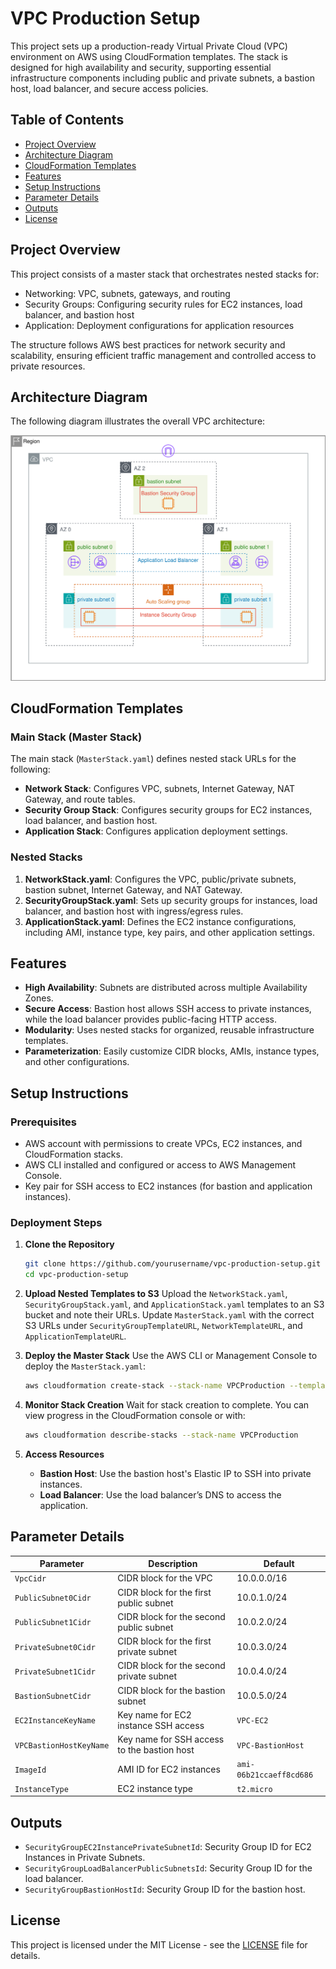 
# VPC Production Setup

This project sets up a production-ready Virtual Private Cloud (VPC) environment on AWS using CloudFormation templates. The stack is designed for high availability and security, supporting essential infrastructure components including public and private subnets, a bastion host, load balancer, and secure access policies.

## Table of Contents
- [Project Overview](#project-overview)
- [Architecture Diagram](#architecture-diagram)
- [CloudFormation Templates](#cloudformation-templates)
- [Features](#features)
- [Setup Instructions](#setup-instructions)
- [Parameter Details](#parameter-details)
- [Outputs](#outputs)
- [License](#license)

## Project Overview

This project consists of a master stack that orchestrates nested stacks for:
- Networking: VPC, subnets, gateways, and routing
- Security Groups: Configuring security rules for EC2 instances, load balancer, and bastion host
- Application: Deployment configurations for application resources

The structure follows AWS best practices for network security and scalability, ensuring efficient traffic management and controlled access to private resources.

## Architecture Diagram

The following diagram illustrates the overall VPC architecture:

![VPC Architecture](VPC-production.svg)

## CloudFormation Templates

### Main Stack (Master Stack)
The main stack (`MasterStack.yaml`) defines nested stack URLs for the following:
- **Network Stack**: Configures VPC, subnets, Internet Gateway, NAT Gateway, and route tables.
- **Security Group Stack**: Configures security groups for EC2 instances, load balancer, and bastion host.
- **Application Stack**: Configures application deployment settings.

### Nested Stacks
1. **NetworkStack.yaml**: Configures the VPC, public/private subnets, bastion subnet, Internet Gateway, and NAT Gateway.
2. **SecurityGroupStack.yaml**: Sets up security groups for instances, load balancer, and bastion host with ingress/egress rules.
3. **ApplicationStack.yaml**: Defines the EC2 instance configurations, including AMI, instance type, key pairs, and other application settings.

## Features

- **High Availability**: Subnets are distributed across multiple Availability Zones.
- **Secure Access**: Bastion host allows SSH access to private instances, while the load balancer provides public-facing HTTP access.
- **Modularity**: Uses nested stacks for organized, reusable infrastructure templates.
- **Parameterization**: Easily customize CIDR blocks, AMIs, instance types, and other configurations.

## Setup Instructions

### Prerequisites
- AWS account with permissions to create VPCs, EC2 instances, and CloudFormation stacks.
- AWS CLI installed and configured or access to AWS Management Console.
- Key pair for SSH access to EC2 instances (for bastion and application instances).

### Deployment Steps

1. **Clone the Repository**
   ```bash
   git clone https://github.com/yourusername/vpc-production-setup.git
   cd vpc-production-setup
   ```

2. **Upload Nested Templates to S3**
   Upload the `NetworkStack.yaml`, `SecurityGroupStack.yaml`, and `ApplicationStack.yaml` templates to an S3 bucket and note their URLs. Update `MasterStack.yaml` with the correct S3 URLs under `SecurityGroupTemplateURL`, `NetworkTemplateURL`, and `ApplicationTemplateURL`.

3. **Deploy the Master Stack**
   Use the AWS CLI or Management Console to deploy the `MasterStack.yaml`:
   ```bash
   aws cloudformation create-stack --stack-name VPCProduction --template-body file://MasterStack.yaml --parameters ParameterKey=VpcCidr,ParameterValue=10.0.0.0/16 ...
   ```

4. **Monitor Stack Creation**
   Wait for stack creation to complete. You can view progress in the CloudFormation console or with:
   ```bash
   aws cloudformation describe-stacks --stack-name VPCProduction
   ```

5. **Access Resources**
   - **Bastion Host**: Use the bastion host's Elastic IP to SSH into private instances.
   - **Load Balancer**: Use the load balancer’s DNS to access the application.

## Parameter Details

| Parameter                  | Description                                             | Default                |
|----------------------------|---------------------------------------------------------|------------------------|
| `VpcCidr`                  | CIDR block for the VPC                                  | 10.0.0.0/16           |
| `PublicSubnet0Cidr`        | CIDR block for the first public subnet                  | 10.0.1.0/24           |
| `PublicSubnet1Cidr`        | CIDR block for the second public subnet                 | 10.0.2.0/24           |
| `PrivateSubnet0Cidr`       | CIDR block for the first private subnet                 | 10.0.3.0/24           |
| `PrivateSubnet1Cidr`       | CIDR block for the second private subnet                | 10.0.4.0/24           |
| `BastionSubnetCidr`        | CIDR block for the bastion subnet                       | 10.0.5.0/24           |
| `EC2InstanceKeyName`       | Key name for EC2 instance SSH access                    | `VPC-EC2`             |
| `VPCBastionHostKeyName`    | Key name for SSH access to the bastion host             | `VPC-BastionHost`     |
| `ImageId`                  | AMI ID for EC2 instances                                | `ami-06b21ccaeff8cd686` |
| `InstanceType`             | EC2 instance type                                      | `t2.micro`            |

## Outputs

- `SecurityGroupEC2InstancePrivateSubnetId`: Security Group ID for EC2 Instances in Private Subnets.
- `SecurityGroupLoadBalancerPublicSubnetsId`: Security Group ID for the load balancer.
- `SecurityGroupBastionHostId`: Security Group ID for the bastion host.

## License

This project is licensed under the MIT License - see the [LICENSE](LICENSE) file for details.
